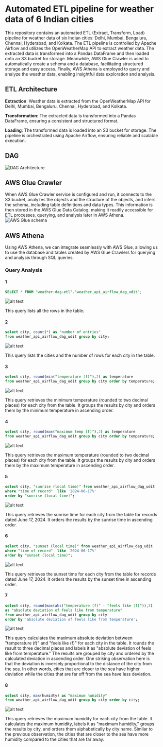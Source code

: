 # Automated ETL pipeline for weather data of 6 Indian cities

This repository contains an automated ETL (Extract, Transform, Load) pipeline for weather data of six Indian cities: Delhi, Mumbai, Bengaluru, Chennai, Hyderabad, and Kolkata. The ETL pipeline is controlled by Apache Airflow and utilizes the OpenWeatherMap API to extract weather data. The extracted data is transformed into a Pandas DataFrame and then loaded onto an S3 bucket for storage. Meanwhile, AWS Glue Crawler is used to automatically create a schema and a database, facilitating structured storage and easy access. Finally, AWS Athena is employed to query and analyze the weather data, enabling insightful data exploration and analysis.

## ETL Architecture
**Extraction**: Weather data is extracted from the OpenWeatherMap API for Delhi, Mumbai, Bengaluru, Chennai, Hyderabad, and Kolkata.

**Transformation**: The extracted data is transformed into a Pandas DataFrame, ensuring a consistent and structured format.

**Loading**: The transformed data is loaded into an S3 bucket for storage.
The pipeline is orchestrated using Apache Airflow, ensuring reliable and scalable execution.

## DAG
![DAG Architecture](images/dag.jpg)

## AWS Glue Crawler
When AWS Glue Crawler service is configured and run, it connects to the S3 bucket, analyzes the objects and the structure of the objects, and infers the schema, including table definitions and data types. This information is then stored in the AWS Glue Data Catalog, making it readily accessible for ETL processes, querying, and analysis later in AWS Athena.
![AWS Glue schema](images/glue_schema.png)

## AWS Athena
Using AWS Athena, we can integrate seamlessly with AWS Glue, allowing us to use the database and tables created by AWS Glue Crawlers for querying and analysis through SQL queries.

### Query Analysis
#### 1
```sql
SELECT * FROM "weather-dag-etl"."weather_api_airflow_dag_udit";
```
![alt text](images/image-1.png)

This query lists all the rows in the table.

#### 2
```sql
select city, count(*) as "number of entries"
from weather_api_airflow_dag_udit group by city;
```
![alt text](images/image-2.png)

This query lists the cities and the number of rows for each city in the table.

#### 3
```sql
select city, round(min("temperature (f)"),2) as temperature
from weather_api_airflow_dag_udit group by city order by temperature;
```
![alt text](images/image-3.png)

This query retrieves the minimum temperature (rounded to two decimal places) for each city from the table. It groups the results by city and orders them by the minimum temperature in ascending order.

#### 4
```sql
select city, round(max("maximum temp (f)"),2) as temperature
from weather_api_airflow_dag_udit group by city order by temperature;
```
![alt text](images/image-4.png)

This query retrieves the maximum temperature (rounded to two decimal places) for each city from the table. It groups the results by city and orders them by the maximum temperature in ascending order.

#### 5
```sql
select city, "sunrise (local time)" from weather_api_airflow_dag_udit
where "time of record"  like '2024-06-17%'
order by "sunrise (local time)";
```
![alt text](images/image-5.png)

This query retrieves the sunrise time for each city from the table for records dated June 17, 2024. It orders the results by the sunrise time in ascending order.

#### 6
```sql
select city, "sunset (local time)" from weather_api_airflow_dag_udit
where "time of record"  like '2024-06-17%'
order by "sunset (local time)";
```
![alt text](images/image-8.png)

This query retrieves the sunset time for each city from the table for records dated June 17, 2024. It orders the results by the sunset time in ascending order.

#### 7
```sql
select city, round(max(abs("temperature (f)" - "feels like (f)")),3)
as "absolute deviation of feels like from temperature"
from weather_api_airflow_dag_udit group by city
order by 'absolute deviation of feels like from temperature';
```
![alt text](images/image-6.png)

This query calculates the maximum absolute deviation between "temperature (f)" and "feels like (f)" for each city in the table. It rounds the result to three decimal places and labels it as "absolute deviation of feels like from temperature." The results are grouped by city and ordered by the calculated deviation in ascending order. One striking observation here is that the deviation is inversely proportional to the distance of the city from the sea. In other words, cities that are closer to the sea have higher deviation while the cities that are far off from the sea have less deviation.

#### 8
```sql
select city, max(humidty) as "maximum humidity"
from weather_api_airflow_dag_udit group by city order by city;
```
![alt text](images/image-7.png)

This query retrieves the maximum humidity for each city from the table. It calculates the maximum humidity, labels it as "maximum humidity," groups the results by city, and orders them alphabetically by city name. Similar to the previous observation, the cities that are closer to the sea have more humidity compared to the cities that are far away.
